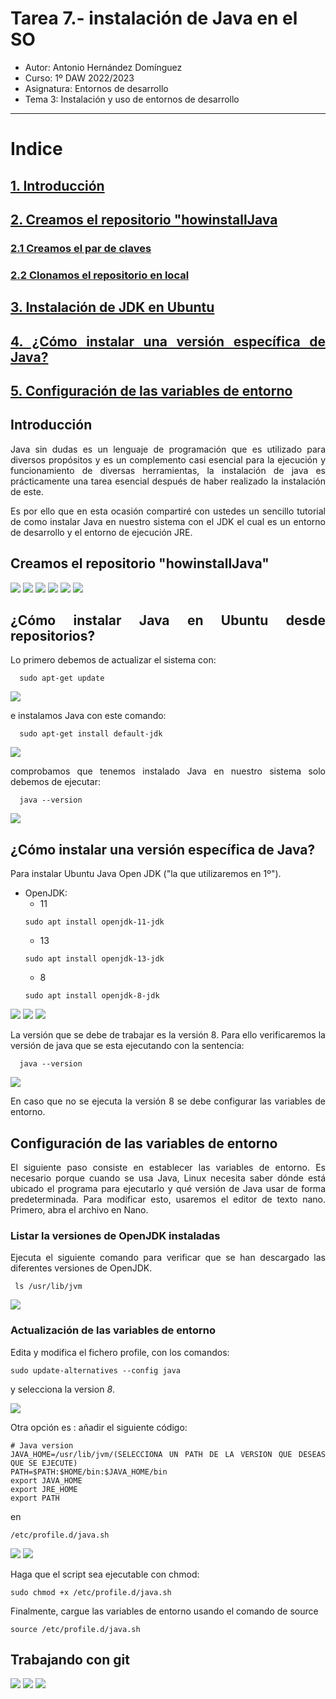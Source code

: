 # Tarea 7.- instalación de Java en el SO
* Autor: Antonio Hernández Domínguez
* Curso: 1º DAW 2022/2023
* Asignatura: Entornos de desarrollo
* Tema 3: Instalación y uso de entornos de desarrollo
***

<div align="justify">

# Indice

## [1. Introducción](#id0)
## [2. Creamos el repositorio "howinstallJava](#id1)
### [2.1 Creamos el par de claves](#id2)
### [2.2 Clonamos el repositorio en local](#id3)
## [3. Instalación de JDK en Ubuntu](#id4)
## [4. ¿Cómo instalar una versión específica de Java?](#id5)
## [5. Configuración de las variables de entorno](#id6)


## Introducción

Java sin dudas es un lenguaje de programación que es utilizado para diversos propósitos y es un complemento casi esencial para la ejecución y funcionamiento de diversas herramientas, la instalación de java es prácticamente una tarea esencial después de haber realizado la instalación de este.

Es por ello que en esta ocasión compartiré con ustedes un sencillo tutorial de como instalar Java en nuestro sistema con el JDK el cual es un entorno de desarrollo y el entorno de ejecución JRE.


## Creamos el repositorio "howinstallJava"

<img src=".files/00.png">
<img src=".files/000.png">
<img src=".files/001.png">
<img src=".files/01.png">
<img src=".files/02.png">
<img src=".files/03.png">


## ¿Cómo instalar Java en Ubuntu desde repositorios?

Lo primero debemos de actualizar el sistema con:

```
  sudo apt-get update
```

<img src=".files/04.png">

e instalamos Java con este comando:

```
  sudo apt-get install default-jdk
```

<img src=".files/05.png">

comprobamos que tenemos instalado Java en nuestro sistema solo debemos de ejecutar:
```
  java --version
```

<img src=".files/06.png">

## ¿Cómo instalar una versión específica de Java?

Para instalar Ubuntu Java Open JDK ("la que utilizaremos en 1º").
 - OpenJDK:
   - 11
   ```
   sudo apt install openjdk-11-jdk
   ```
    - 13
   ```
   sudo apt install openjdk-13-jdk
   ```
    - 8
   ```
   sudo apt install openjdk-8-jdk
   ```

<img src=".files/07.png">
<img src=".files/08.png">
<img src=".files/09.png">

La versión que se debe de trabajar es la versión 8. Para ello verificaremos la versión de java que se esta ejecutando con la sentencia:

```console
  java --version
```

<img src=".files/10.png">

En caso que no se ejecuta la versión 8 se debe configurar las variables de entorno.

## Configuración de las variables de entorno

 El siguiente paso consiste en establecer  las variables de entorno. Es necesario porque cuando se usa Java, Linux necesita saber dónde está ubicado el programa para ejecutarlo y qué versión de Java usar de forma predeterminada. Para modificar esto, usaremos el editor de texto nano. Primero, abra el archivo en Nano.

### Listar la versiones de OpenJDK instaladas

 Ejecuta el siguiente comando para verificar que se han descargado las diferentes versiones de OpenJDK.

```console
 ls /usr/lib/jvm
```

<img src=".files/11.png">

### Actualización de las variables de entorno

 Edita y modifica el fichero profile, con los comandos:

```console
sudo update-alternatives --config java
```
 y selecciona la version _8_.


<img src=".files/13.png">

 Otra opción es : añadir el siguiente código:

```console
# Java version
JAVA_HOME=/usr/lib/jvm/(SELECCIONA UN PATH DE LA VERSION QUE DESEAS QUE SE EJECUTE)
PATH=$PATH:$HOME/bin:$JAVA_HOME/bin
export JAVA_HOME
export JRE_HOME
export PATH
```

 en

```console
/etc/profile.d/java.sh
```

<img src=".files/14.png">
<img src=".files/15.png">

Haga que el script sea ejecutable con chmod:

```console
sudo chmod +x /etc/profile.d/java.sh
```

Finalmente, cargue las variables de entorno usando el comando de source

```console
source /etc/profile.d/java.sh
```

## Trabajando con git

<img src=".files/16.png">
<img src=".files/17.png">
<img src=".files/18.png">